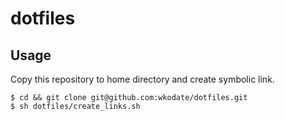 dotfiles
========

## Usage

Copy this repository to home directory and create symbolic link.

```
$ cd && git clone git@github.com:wkodate/dotfiles.git
$ sh dotfiles/create_links.sh
```
